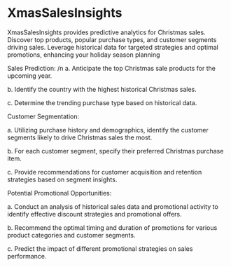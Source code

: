 # XmasSalesInsights
XmasSalesInsights provides predictive analytics for Christmas sales. Discover top products, popular purchase types, and customer segments driving sales. Leverage historical data for targeted strategies and optimal promotions, enhancing your holiday season planning

Sales Prediction: /n
  a. Anticipate the top Christmas sale products for the upcoming year.
  
  b. Identify the country with the highest historical Christmas sales.
  
  c. Determine the trending purchase type based on historical data.

Customer Segmentation:
  
  a. Utilizing purchase history and demographics, identify the customer segments likely to drive Christmas sales the most.
  
  b. For each customer segment, specify their preferred Christmas purchase item.
  
  c. Provide recommendations for customer acquisition and retention strategies based on segment insights.

Potential Promotional Opportunities:
  
  a. Conduct an analysis of historical sales data and promotional activity to identify effective discount strategies and promotional offers.
  
  b. Recommend the optimal timing and duration of promotions for various product categories and customer segments.
  
  c. Predict the impact of different promotional strategies on sales performance.
